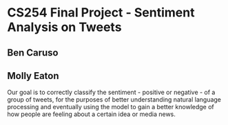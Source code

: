 # CS254 Final Project - Sentiment Analysis on Tweets
## Ben Caruso
## Molly Eaton

Our goal is to correctly classify the sentiment - positive or negative - of a group of tweets, for the purposes of better understanding natural language processing and eventually using the model to gain a better knowledge of how people are feeling about a certain idea or media news. 
